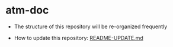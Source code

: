 atm-doc
=======

- The structure of this repository will be re-organized frequently

- How to update this repository: [README-UPDATE.md](README-UPDATE.md)
